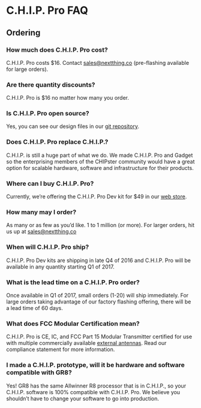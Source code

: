 # C.H.I.P. Pro FAQ

## Ordering

### How much does C.H.I.P. Pro cost?

C.H.I.P. Pro costs $16. Contact [sales@nextthing.co](mailto:sales@nextthing.co)
(pre-flashing available for large orders).

### Are there quantity discounts?

C.H.I.P. Pro is $16 no matter how many you order.  

### Is C.H.I.P. Pro open source?

Yes, you can see our design files in our [git repository](https://github.com/NextThingCo/CHIP_Pro-Hardware).

### Does C.H.I.P. Pro replace C.H.I.P.?

C.H.I.P. is still a huge part of what we do. We made C.H.I.P. Pro and Gadget so the enterprising members of the CHIPster community would have a great option for scalable hardware, software and infrastructure for their products.

### Where can I buy C.H.I.P. Pro?

Currently, we’re offering the C.H.I.P. Pro Dev kit for $49 in our [web store](https://nextthing.co/pages/store).

###  How many may I order?

As many or as few as you’d like. 1 to 1 million (or more). For larger orders, hit us up at [sales@nextthing.co](mailto:sales@nextthing.co)

### When will C.H.I.P. Pro ship?

C.H.I.P. Pro Dev kits are shipping in late Q4 of 2016 and C.H.I.P. Pro will be available in any quantity starting Q1 of 2017.

###  What is the lead time on a C.H.I.P. Pro order?

Once available in Q1 of 2017, small orders (1-20) will ship immediately. For large orders taking advantage of our factory flashing offering, there will be a lead time of 60 days.




### What does FCC Modular Certification mean?

C.H.I.P. Pro is CE, IC, and FCC Part 15 Modular Transmitter certified for use with multiple commercially available [external antennas](https://docs.getchip.com/chip_pro_devkit.html#wifi-antenna). Read our compliance statement for more information.

###  I made a C.H.I.P. prototype, will it be hardware and software compatible with GR8?

Yes! GR8 has the same Allwinner R8 processor that is in C.H.I.P., so your C.H.I.P. software is 100% compatible with C.H.I.P. Pro. We believe you shouldn’t have to change your software to go into production.